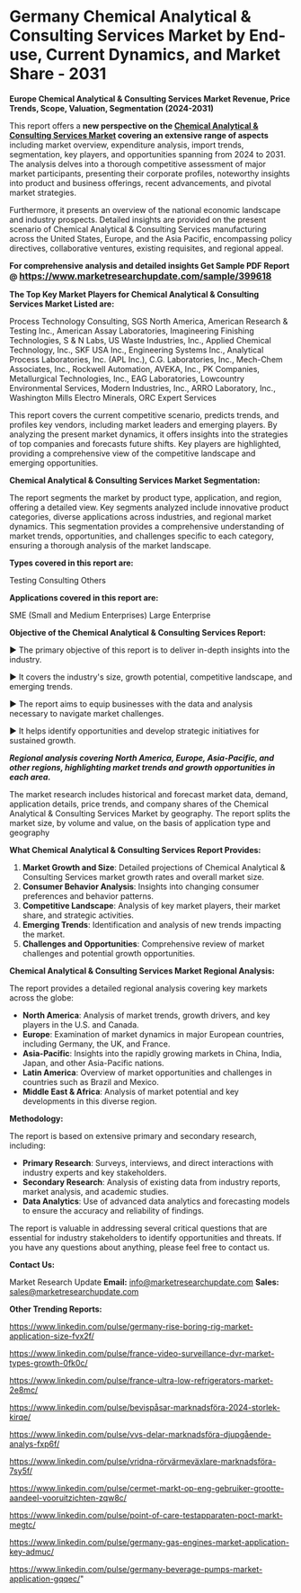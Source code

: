 # Germany Chemical Analytical & Consulting Services Market by End-use, Current Dynamics, and Market Share - 2031

<strong>Europe Chemical Analytical & Consulting Services Market Revenue, Price Trends, Scope, Valuation, Segmentation (2024-2031)</strong>

This report offers a <strong>new perspective on the <a href=https://www.marketresearchupdate.com/sample/399618>Chemical Analytical & Consulting Services Market</a> covering an extensive range of aspects</strong> including market overview, expenditure analysis, import trends, segmentation, key players, and opportunities spanning from 2024 to 2031. The analysis delves into a thorough competitive assessment of major market participants, presenting their corporate profiles, noteworthy insights into product and business offerings, recent advancements, and pivotal market strategies.

Furthermore, it presents an overview of the national economic landscape and industry prospects. Detailed insights are provided on the present scenario of Chemical Analytical & Consulting Services manufacturing across the United States, Europe, and the Asia Pacific, encompassing policy directives, collaborative ventures, existing requisites, and regional appeal.

<strong>For comprehensive analysis and detailed insights Get Sample PDF Report @ <a href=https://www.marketresearchupdate.com/sample/399618><font size=3 color=#0000ff>https://www.marketresearchupdate.com/sample/399618</font></a></strong>

<strong>The Top Key Market Players for Chemical Analytical & Consulting Services Market Listed are:</strong>

Process Technology Consulting, SGS North America, American Research & Testing Inc., American Assay Laboratories, Imagineering Finishing Technologies, S & N Labs, US Waste Industries, Inc., Applied Chemical Technology, Inc., SKF USA Inc., Engineering Systems Inc., Analytical Process Laboratories, Inc. (APL Inc.), C.G. Laboratories, Inc., Mech-Chem Associates, Inc., Rockwell Automation, AVEKA, Inc., PK Companies, Metallurgical Technologies, Inc., EAG Laboratories, Lowcountry Environmental Services, Modern Industries, Inc., ARRO Laboratory, Inc., Washington Mills Electro Minerals, ORC Expert Services

This report covers the current competitive scenario, predicts trends, and profiles key vendors, including market leaders and emerging players. By analyzing the present market dynamics, it offers insights into the strategies of top companies and forecasts future shifts. Key players are highlighted, providing a comprehensive view of the competitive landscape and emerging opportunities.

<strong>Chemical Analytical & Consulting Services Market Segmentation:</strong>

The report segments the market by product type, application, and region, offering a detailed view. Key segments analyzed include innovative product categories, diverse applications across industries, and regional market dynamics. This segmentation provides a comprehensive understanding of market trends, opportunities, and challenges specific to each category, ensuring a thorough analysis of the market landscape.

<strong>Types covered in this report are:</strong>

Testing
Consulting
Others

<strong>Applications covered in this report are:</strong>

SME (Small and Medium Enterprises)
Large Enterprise

<strong>Objective of the Chemical Analytical & Consulting Services Report:</strong>

▶ The primary objective of this report is to deliver in-depth insights into the industry.

▶ It covers the industry's size, growth potential, competitive landscape, and emerging trends.

▶ The report aims to equip businesses with the data and analysis necessary to navigate market challenges.

▶ It helps identify opportunities and develop strategic initiatives for sustained growth.

<strong><em>Regional analysis covering North America, Europe, Asia-Pacific, and other regions, highlighting market trends and growth opportunities in each area.</em></strong>

The market research includes historical and forecast market data, demand, application details, price trends, and company shares of the Chemical Analytical & Consulting Services Market by geography. The report splits the market size, by volume and value, on the basis of application type and geography

<strong>What Chemical Analytical & Consulting Services Report Provides:</strong>
<ol>
  <li><strong>Market Growth and Size</strong>: Detailed projections of Chemical Analytical & Consulting Services market growth rates and overall market size.</li>
  <li><strong>Consumer Behavior Analysis</strong>: Insights into changing consumer preferences and behavior patterns.</li>
  <li><strong>Competitive Landscape</strong>: Analysis of key market players, their market share, and strategic activities.</li>
  <li><strong>Emerging Trends</strong>: Identification and analysis of new trends impacting the market.</li>
  <li><strong>Challenges and Opportunities</strong>: Comprehensive review of market challenges and potential growth opportunities.</li>
</ol>

<strong>Chemical Analytical & Consulting Services Market Regional Analysis:</strong>

The report provides a detailed regional analysis covering key markets across the globe:
<ul>
  <li><strong>North America</strong>: Analysis of market trends, growth drivers, and key players in the U.S. and Canada.</li>
  <li><strong>Europe</strong>: Examination of market dynamics in major European countries, including Germany, the UK, and France.</li>
  <li><strong>Asia-Pacific</strong>: Insights into the rapidly growing markets in China, India, Japan, and other Asia-Pacific nations.</li>
  <li><strong>Latin America</strong>: Overview of market opportunities and challenges in countries such as Brazil and Mexico.</li>
  <li><strong>Middle East &amp; Africa</strong>: Analysis of market potential and key developments in this diverse region.</li>
</ul>

<strong>Methodology:</strong>

The report is based on extensive primary and secondary research, including:
<ul>
  <li><strong>Primary Research</strong>: Surveys, interviews, and direct interactions with industry experts and key stakeholders.</li>
  <li><strong>Secondary Research</strong>: Analysis of existing data from industry reports, market analysis, and academic studies.</li>
  <li><strong>Data Analytics</strong>: Use of advanced data analytics and forecasting models to ensure the accuracy and reliability of findings.</li>
</ul>
The report is valuable in addressing several critical questions that are essential for industry stakeholders to identify opportunities and threats. If you have any questions about anything, please feel free to contact us.

<strong>Contact Us:</strong>

Market Research Update
<strong>Email:</strong> info@marketresearchupdate.com
<strong>Sales:</strong> sales@marketresearchupdate.com

<strong>Other Trending Reports:</strong>

<a href=https://www.linkedin.com/pulse/germany-rise-boring-rig-market-application-size-fvx2f/>https://www.linkedin.com/pulse/germany-rise-boring-rig-market-application-size-fvx2f/</a>

<a href=https://www.linkedin.com/pulse/france-video-surveillance-dvr-market-types-growth-0fk0c/>https://www.linkedin.com/pulse/france-video-surveillance-dvr-market-types-growth-0fk0c/</a>

<a href=https://www.linkedin.com/pulse/france-ultra-low-refrigerators-market-2e8mc/>https://www.linkedin.com/pulse/france-ultra-low-refrigerators-market-2e8mc/</a>

<a href=https://www.linkedin.com/pulse/bevispåsar-marknadsföra-2024-storlek-kirqe/>https://www.linkedin.com/pulse/bevispåsar-marknadsföra-2024-storlek-kirqe/</a>

<a href=https://www.linkedin.com/pulse/vvs-delar-marknadsföra-djupgående-analys-fxp6f/>https://www.linkedin.com/pulse/vvs-delar-marknadsföra-djupgående-analys-fxp6f/</a>

<a href=https://www.linkedin.com/pulse/vridna-rörvärmeväxlare-marknadsföra-7sy5f/>https://www.linkedin.com/pulse/vridna-rörvärmeväxlare-marknadsföra-7sy5f/</a>

<a href=https://www.linkedin.com/pulse/cermet-markt-op-eng-gebruiker-grootte-aandeel-vooruitzichten-zqw8c/>https://www.linkedin.com/pulse/cermet-markt-op-eng-gebruiker-grootte-aandeel-vooruitzichten-zqw8c/</a>

<a href=https://www.linkedin.com/pulse/point-of-care-testapparaten-poct-markt-megtc/>https://www.linkedin.com/pulse/point-of-care-testapparaten-poct-markt-megtc/</a>

<a href=https://www.linkedin.com/pulse/germany-gas-engines-market-application-key-admuc/>https://www.linkedin.com/pulse/germany-gas-engines-market-application-key-admuc/</a>

<a href=https://www.linkedin.com/pulse/germany-beverage-pumps-market-application-gqqec/>https://www.linkedin.com/pulse/germany-beverage-pumps-market-application-gqqec/</a>"
